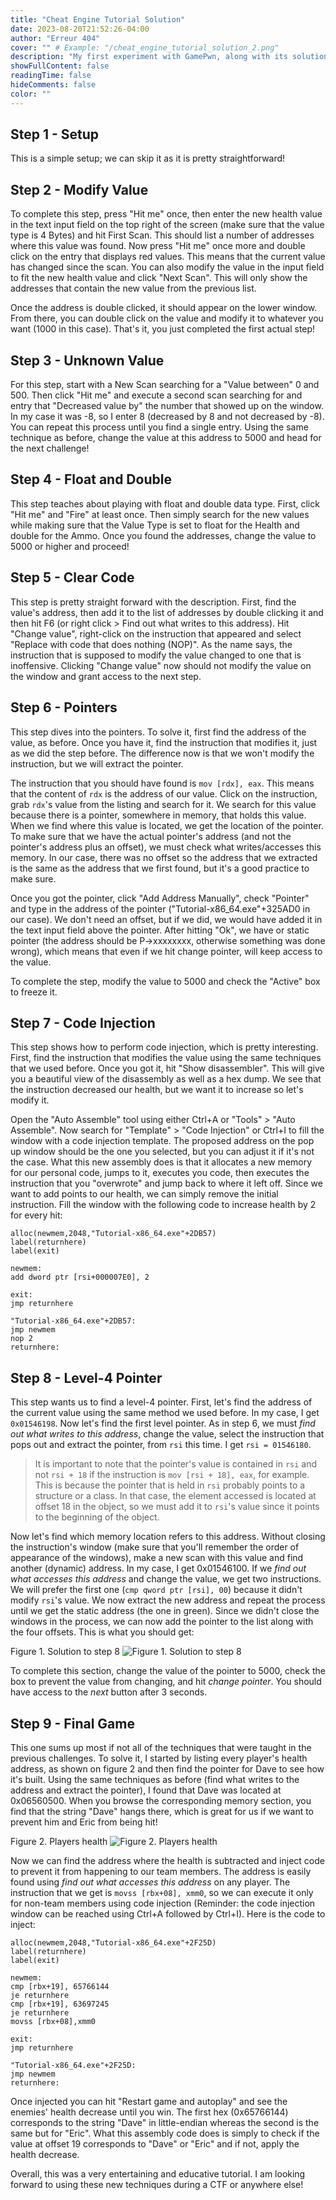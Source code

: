 ```yaml
---
title: "Cheat Engine Tutorial Solution"
date: 2023-08-20T21:52:26-04:00
author: "Erreur 404"
cover: "" # Example: "/cheat_engine_tutorial_solution_2.png"
description: "My first experiment with GamePwn, along with its solutions"
showFullContent: false
readingTime: false
hideComments: false
color: ""
---
```

## Step 1 - Setup
This is a simple setup; we can skip it as it is pretty straightforward!

## Step 2 - Modify Value
To complete this step, press "Hit me" once, then enter the new health value in the text input field on the top right of the screen (make sure that the value type is 4 Bytes) and hit First Scan. This should list a number of addresses where this value was found. Now press "Hit me" once more and double click on the entry that displays red values. This means that the current value has changed since the scan. You can also modify the value in the input field to fit the new health value and click "Next Scan". This will only show the addresses that contain the new value from the previous list.

Once the address is double clicked, it should appear on the lower window. From there, you can double click on the value and modify it to whatever you want (1000 in this case). That's it, you just completed the first actual step!

## Step 3 - Unknown Value
For this step, start with a New Scan searching for a "Value between" 0 and 500. Then click "Hit me" and execute a second scan searching for and entry that "Decreased value by" the number that showed up on the window. In my case it was -8, so I enter 8 (decreased by 8 and not decreased by -8).  You can repeat this process until you find a single entry. Using the same technique as before, change the value at this address to 5000 and head for the next challenge!

## Step 4 - Float and Double
This step teaches about playing with float and double data type. First, click "Hit me" and "Fire" at least once. Then simply search for the new values while making sure that the Value Type is set to float for the Health and double for the Ammo. Once you found the addresses, change the value to 5000 or higher and proceed!

## Step 5 - Clear Code
This step is pretty straight forward with the description. First, find the value's address, then add it to the list of addresses by double clicking it and then hit F6 (or right click > Find out what writes to this address). Hit "Change value", right-click on the instruction that appeared and select "Replace with code that does nothing (NOP)". As the name says, the instruction that is supposed to modify the value changed to one that is inoffensive. Clicking "Change value" now should not modify the value on the window and grant access to the next step.

## Step 6 - Pointers
This step dives into the pointers. To solve it, first find the address of the value, as before. Once you have it, find the instruction that modifies it, just as we did the step before. The difference now is that we won't modify the instruction, but we will extract the pointer.

The instruction that you should have found is `mov [rdx], eax`. This means that the content of `rdx` is the address of our value. Click on the instruction, grab `rdx`'s value from the listing and search for it. We search for this value because there is a pointer, somewhere in memory, that holds this value. When we find where this value is located, we get the location of the pointer. To make sure that we have the actual pointer's address (and not the pointer's address plus an offset), we must check what writes/accesses this memory. In our case, there was no offset so the address that we extracted is the same as the address that we first found, but it's a good practice to make sure.

Once you got the pointer, click "Add Address Manually", check "Pointer" and type in the address of the pointer ("Tutorial-x86_64.exe"+325AD0 in our case). We don't need an offset, but if we did, we would have added it in the text input field above the pointer. After hitting "Ok", we have or static pointer (the address should be P->xxxxxxxx, otherwise something was done wrong), which means that even if we hit change pointer, will keep access to the value.

To complete the step, modify the value to 5000 and check the "Active" box to freeze it.

## Step 7 - Code Injection
This step shows how to perform code injection, which is pretty interesting. First, find the instruction that modifies the value using the same techniques that we used before. Once you got it, hit "Show disassembler". This will give you a beautiful view of the disassembly as well as a hex dump. We see that the instruction decreased our health, but we want it to increase so let's modify it. 

Open the "Auto Assemble" tool using either Ctrl+A or "Tools" > "Auto Assemble". Now search for "Template" > "Code Injection" or Ctrl+I to fill the window with a code injection template. The proposed address on the pop up window should be the one you selected, but you can adjust it if it's not the case. What this new assembly does is that it allocates a new memory for our personal code, jumps to it, executes you code, then executes the instruction that you "overwrote" and jump back to where it left off. Since we want to add points to our health, we can simply remove the initial instruction. Fill the window with the following code to increase health by 2 for every hit:

```assembly
alloc(newmem,2048,"Tutorial-x86_64.exe"+2DB57) 
label(returnhere)
label(exit)

newmem:
add dword ptr [rsi+000007E0], 2

exit:
jmp returnhere

"Tutorial-x86_64.exe"+2DB57:
jmp newmem
nop 2
returnhere:
```

## Step 8 - Level-4 Pointer
This step wants us to find a level-4 pointer. First, let's find the address of the current value using the same method we used before. In my case, I get `0x01546198`. Now let's find the first level pointer. As in step 6, we must _find out what writes to this address_, change the value, select the instruction that pops out and extract the pointer, from `rsi` this time. I get `rsi = 01546180`.

> It is important to note that the pointer's value is contained in `rsi` and not `rsi + 18` if the instruction is `mov [rsi + 18], eax`, for example. This is because the pointer that is held in `rsi` probably points to a structure or a class. In that case, the element accessed is located at offset 18 in the object, so we must add it to `rsi`'s value since it points to the beginning of the object.

Now let's find which memory location refers to this address. Without closing the instruction's window (make sure that you'll remember the order of appearance of the windows), make a new scan with this value and find another (dynamic) address. In my case, I get 0x01546100. If we _find out what accesses this address_ and change the value, we get two instructions. We will prefer the first one (`cmp qword ptr [rsi], 00`) because it didn't modify `rsi`'s value. We now extract the new address and repeat the process until we get the static address (the one in green). Since we didn't close the windows in the process, we can now add the pointer to the list along with the four offsets. This is what you should get:

Figure 1. Solution to step 8
![Figure 1. Solution to step 8](/cheat_engine_tutorial_solution_1.png)

To complete this section, change the value of the pointer to 5000, check the box to prevent the value from changing, and hit _change pointer_. You should have access to the _next_ button after 3 seconds.

## Step 9 - Final Game
This one sums up most if not all of the techniques that were taught in the previous challenges. To solve it, I started by listing every player's health address, as shown on figure 2 and then find the pointer for Dave to see how it's built. Using the same techniques as before (find what writes to the address and extract the pointer), I found that Dave was located at 0x06560500. When you browse the corresponding memory section, you find that the string "Dave" hangs there, which is great for us if we want to prevent him and Eric from being hit!

Figure 2. Players health
![Figure 2. Players health](/cheat_engine_tutorial_solution_2.png)

Now we can find the address where the health is subtracted and inject code to prevent it from happening to our team members. The address is easily found using _find out what accesses this address_ on any player. The instruction that we get is `movss [rbx+08], xmm0`, so we can execute it only for non-team members using code injection (Reminder: the code injection window can be reached using Ctrl+A followed by Ctrl+I). Here is the code to inject:

```assembly
alloc(newmem,2048,"Tutorial-x86_64.exe"+2F25D) 
label(returnhere)
label(exit)

newmem:
cmp [rbx+19], 65766144
je returnhere
cmp [rbx+19], 63697245
je returnhere
movss [rbx+08],xmm0

exit:
jmp returnhere

"Tutorial-x86_64.exe"+2F25D:
jmp newmem
returnhere:
```

Once injected you can hit "Restart game and autoplay" and see the enemies' health decrease until you win. The first hex (0x65766144) corresponds to the string "Dave" in little-endian whereas the second is the same but for "Eric". What this assembly code does is simply to check if the value at offset 19 corresponds to "Dave" or "Eric" and if not, apply the health decrease.

Overall, this was a very entertaining and educative tutorial. I am looking forward to using these new techniques during a CTF or anywhere else!

